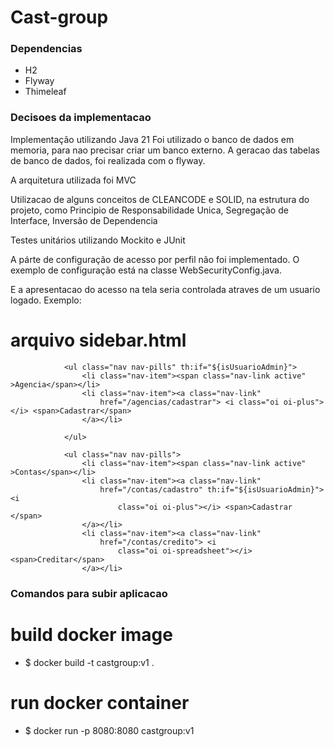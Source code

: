 # Cast-group

### Dependencias

* H2
* Flyway
* Thimeleaf


### Decisoes da implementacao

Implementação utilizando Java 21
Foi utilizado o banco de dados em memoria, para nao precisar criar um banco externo.
A geracao das tabelas de banco de dados, foi realizada com o flyway.

A arquitetura utilizada foi MVC

Utilizacao de alguns conceitos de CLEANCODE e SOLID, na estrutura do projeto, como Principio de Responsabilidade Unica, Segregação de Interface, Inversão de Dependencia

Testes unitários utilizando Mockito e JUnit



A párte de configuração de acesso por perfil não foi implementado. O exemplo de configuração está na classe WebSecurityConfig.java.

E a apresentacao do acesso na tela seria controlada atraves de um usuario logado. Exemplo:

# arquivo sidebar.html
                <ul class="nav nav-pills" th:if="${isUsuarioAdmin}">
					<li class="nav-item"><span class="nav-link active" >Agencia</span></li>
					<li class="nav-item"><a class="nav-link"
						href="/agencias/cadastrar"> <i class="oi oi-plus"></i> <span>Cadastrar</span>
					</a></li>

				</ul>

				<ul class="nav nav-pills">
					<li class="nav-item"><span class="nav-link active" >Contas</span></li>
					<li class="nav-item"><a class="nav-link" 
						href="/contas/cadastro" th:if="${isUsuarioAdmin}"> <i
							class="oi oi-plus"></i> <span>Cadastrar </span>
					</a></li>
					<li class="nav-item"><a class="nav-link" 
						href="/contas/credito"> <i
							class="oi oi-spreadsheet"></i> <span>Creditar</span>
					</a></li>


### Comandos para subir aplicacao

# build docker image

* $ docker build -t castgroup:v1 .

# run docker container

* $ docker run -p 8080:8080 castgroup:v1 